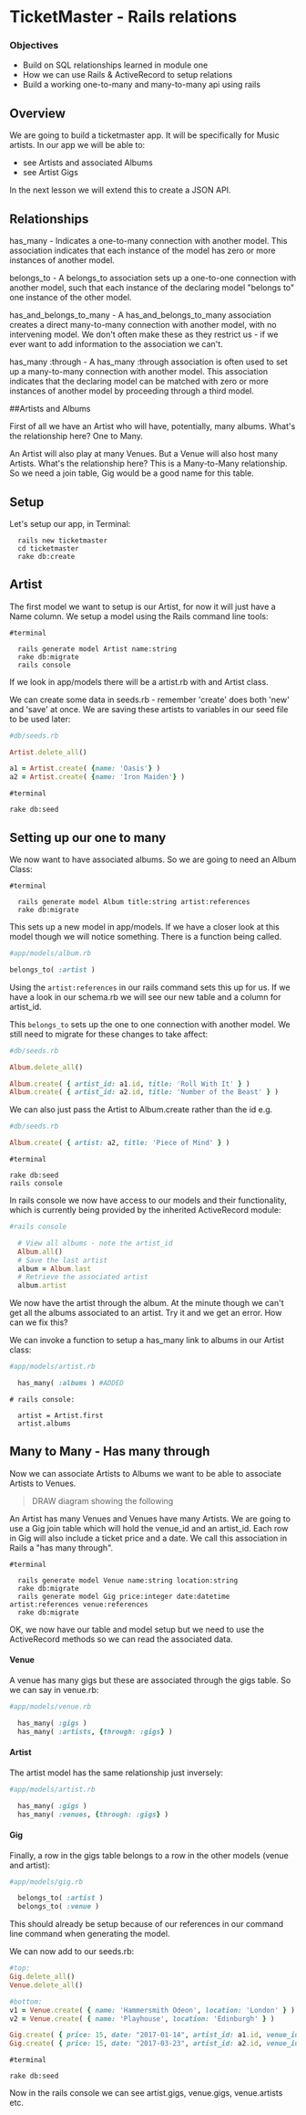 # TicketMaster - Rails relations

### Objectives

- Build on SQL relationships learned in module one
- How we can use Rails & ActiveRecord to setup relations
- Build a working one-to-many and many-to-many api using rails

## Overview

We are going to build a ticketmaster app. It will be specifically for Music artists. In our app we will be able to:

- see Artists and associated Albums
- see Artist Gigs

In the next lesson we will extend this to create a JSON API.

## Relationships

has\_many - Indicates a one-to-many connection with another model. This association indicates that each instance of the model has zero or more instances of another model.

belongs\_to - A belongs\_to association sets up a one-to-one connection with another model, such that each instance of the declaring model "belongs to" one instance of the other model.

has\_and\_belongs\_to\_many - A has\_and\_belongs\_to\_many association creates a direct many-to-many connection with another model, with no intervening model. We don't often make these as they restrict us - if we ever want to add information to the association we can't. 

has\_many :through - A has\_many :through association is often used to set up a many-to-many connection with another model. This association indicates that the declaring model can be matched with zero or more instances of another model by proceeding through a third model.


##Artists and Albums

First of all we have an Artist who will have, potentially, many albums. What's the relationship here? One to Many.

An Artist will also play at many Venues. But a Venue will also host many Artists. What's the relationship here? This is a Many-to-Many relationship. So we need a join table, Gig would be a good name for this table.

## Setup

Let's setup our app, in Terminal:

```
  rails new ticketmaster
  cd ticketmaster
  rake db:create
```

## Artist

The first model we want to setup is our Artist, for now it will just have a Name column. We setup a model using the Rails command line tools:

```
#terminal

  rails generate model Artist name:string
  rake db:migrate
  rails console
```

If we look in app/models there will be a artist.rb with and Artist class. 

We can create some data in seeds.rb - remember 'create' does both 'new' and 'save' at once. We are saving these artists to variables in our seed file to be used later:

```ruby
#db/seeds.rb

Artist.delete_all()

a1 = Artist.create( {name: 'Oasis'} )
a2 = Artist.create( {name: 'Iron Maiden'} )
```

```
#terminal 

rake db:seed
```

## Setting up our one to many

We now want to have associated albums. So we are going to need an Album Class:

```
#terminal 

  rails generate model Album title:string artist:references
  rake db:migrate
```

This sets up a new model in app/models. If we have a closer look at this model though we will notice something. There is a function being called.

```ruby
#app/models/album.rb

belongs_to( :artist )
```

Using the ```artist:references``` in our rails command sets this up for us. If we have a look in our schema.rb we will see our new table and a column for artist_id.

This ```belongs_to``` sets up the one to one connection with another model. We still need to migrate for these changes to take affect:

```ruby
#db/seeds.rb

Album.delete_all()

Album.create( { artist_id: a1.id, title: 'Roll With It' } )
Album.create( { artist_id: a2.id, title: 'Number of the Beast' } )
```

We can also just pass the Artist to Album.create rather than the id e.g.

```ruby
#db/seeds.rb

Album.create( { artist: a2, title: 'Piece of Mind' } )
```

```
#terminal

rake db:seed
rails console
```

In rails console we now have access to our models and their functionality, which is currently being provided by the inherited ActiveRecord module:

```ruby
#rails console

  # View all albums - note the artist_id
  Album.all()
  # Save the last artist
  album = Album.last
  # Retrieve the associated artist
  album.artist
```

We now have the artist through the album. At the minute though we can't get all the albums associated to an artist. Try it and we get an error. How can we fix this?

We can invoke a function to setup a has_many link to albums in our Artist class:

```ruby
#app/models/artist.rb

  has_many( :albums ) #ADDED
```

```
# rails console:

  artist = Artist.first
  artist.albums
```

## Many to Many - Has many through

Now we can associate Artists to Albums we want to be able to associate Artists to Venues.

> DRAW diagram showing the following

An Artist has many Venues and Venues have many Artists. We are going to use a Gig join table which will hold the venue_id and an artist_id. Each row in Gig will also include a ticket price and a date. We call this association in Rails a "has many through".

```
#terminal

  rails generate model Venue name:string location:string
  rake db:migrate
  rails generate model Gig price:integer date:datetime artist:references venue:references
  rake db:migrate
```

OK, we now have our table and model setup but we need to use the ActiveRecord methods so we can read the associated data.

#### Venue

A venue has many gigs but these are associated through the gigs table. So we can say in venue.rb:

```ruby
#app/models/venue.rb

  has_many( :gigs )
  has_many( :artists, {through: :gigs} )
```

#### Artist

The artist model has the same relationship just inversely:

```ruby
#app/models/artist.rb

  has_many( :gigs )
  has_many( :venues, {through: :gigs} )
```

#### Gig

Finally, a row in the gigs table belongs to a row in the other models (venue and artist):

```ruby
#app/models/gig.rb

  belongs_to( :artist )
  belongs_to( :venue )
```

This should already be setup because of our references in our command line command when generating the model.

We can now add to our seeds.rb:

```ruby
#top:
Gig.delete_all()
Venue.delete_all()

#bottom:
v1 = Venue.create( { name: 'Hammersmith Odeon', location: 'London' } )
v2 = Venue.create( { name: 'Playhouse', location: 'Edinburgh' } )

Gig.create( { price: 15, date: "2017-01-14", artist_id: a1.id, venue_id: v1.id  } )
Gig.create( { price: 15, date: "2017-03-23", artist_id: a2.id, venue_id: v2.id  } )
```

```
#terminal

rake db:seed
```

Now in the rails console we can see artist.gigs, venue.gigs, venue.artists etc.